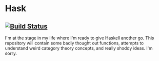 # Hask
[![Build Status](https://travis-ci.org/hughrawlinson/hask.svg?branch=master)](https://travis-ci.org/hughrawlinson/hask)
---
I'm at the stage in my life where I'm ready to give Haskell another go. This repository will contain some badly thought out functions, attempts to understand weird category theory concepts, and really shoddy ideas. I'm sorry.
